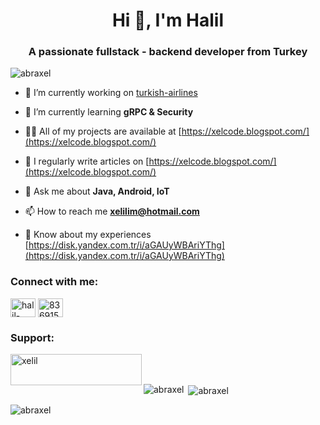 <h1 align="center">Hi 👋, I'm Halil</h1>
<h3 align="center">A passionate fullstack - backend developer from Turkey</h3>

<p align="left"> <img src="https://komarev.com/ghpvc/?username=abraxel&label=Profile%20views&color=0e75b6&style=flat" alt="abraxel" /> </p>


- 🔭 I’m currently working on [turkish-airlines](https://www.turkishairlines.com/)

- 🌱 I’m currently learning **gRPC & Security**

- 👨‍💻 All of my projects are available at [https://xelcode.blogspot.com/](https://xelcode.blogspot.com/)

- 📝 I regularly write articles on [https://xelcode.blogspot.com/](https://xelcode.blogspot.com/)

- 💬 Ask me about **Java, Android, IoT**

- 📫 How to reach me **xelilim@hotmail.com**

- 📄 Know about my experiences [https://disk.yandex.com.tr/i/aGAUyWBAriYThg](https://disk.yandex.com.tr/i/aGAUyWBAriYThg)

<h3 align="left">Connect with me:</h3>
<p align="left">
<a href="https://linkedin.com/in/halil-sahin" target="blank"><img align="center" src="https://raw.githubusercontent.com/rahuldkjain/github-profile-readme-generator/master/src/images/icons/Social/linked-in-alt.svg" alt="halil-sahin" height="30" width="40" /></a>
<a href="https://stackoverflow.com/users/8369150" target="blank"><img align="center" src="https://raw.githubusercontent.com/rahuldkjain/github-profile-readme-generator/master/src/images/icons/Social/stack-overflow.svg" alt="8369150" height="30" width="40" /></a>
</p>


<h3 align="left">Support:</h3>
<p><a href="https://www.buymeacoffee.com/xelil"> <img align="left" src="https://cdn.buymeacoffee.com/buttons/v2/default-yellow.png" height="50" width="210" alt="xelil" /></a></p><br><br>

<p><img align="left" src="https://github-readme-stats.vercel.app/api/top-langs?username=abraxel&show_icons=true&locale=en&layout=compact" alt="abraxel" /></p>

<p>&nbsp;<img align="center" src="https://github-readme-stats.vercel.app/api?username=abraxel&show_icons=true&locale=en" alt="abraxel" /></p>

<p><img align="center" src="https://github-readme-streak-stats.herokuapp.com/?user=abraxel&" alt="abraxel" /></p>
